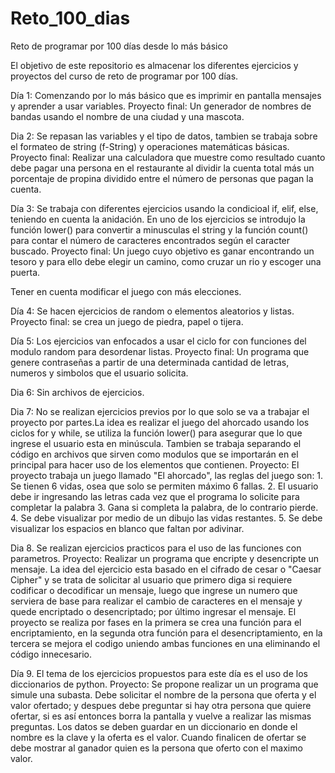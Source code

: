 # Reto_100_dias
Reto de programar por 100 días desde lo más básico

El objetivo de este repositorio es almacenar los diferentes ejercicios y proyectos del curso de reto de programar por 100 días.

Día 1:
Comenzando por lo más básico que es imprimir en pantalla mensajes y aprender a usar variables.
Proyecto final: Un generador de nombres de bandas usando el nombre de una ciudad y una mascota.

Dia 2:
Se repasan las variables y el tipo de datos, tambien se trabaja sobre el formateo de string (f-String) y operaciones matemáticas básicas.
Proyecto final: Realizar una calculadora que muestre como resultado cuanto debe pagar una persona en el restaurante al dividir la cuenta total más un porcentaje de propina dividido entre el número de personas que pagan la cuenta.

Día 3:
Se trabaja con diferentes ejercicios usando la condicioal if, elif, else, teniendo en cuenta la anidación. En uno de los ejercicios se introdujo la función lower() para convertir a minusculas el string y la función count() para contar el número de caracteres encontrados según el caracter buscado.
Proyecto final: Un juego cuyo objetivo es ganar encontrando un tesoro y para ello debe elegir un camino, como cruzar un rio y escoger una puerta.

Tener en cuenta modificar el juego con más elecciones.

Día 4:
Se hacen ejercicios de random o elementos aleatorios y listas. 
Proyecto final: se crea un juego de piedra, papel o tijera.

Día 5:
Los ejercicios van enfocados a usar el ciclo for con funciones del modulo random para desordenar listas.
Proyecto final: Un programa que genere contraseñas a partir de una determinada cantidad de letras, numeros y simbolos que el usuario solicita.

Dia 6: 
Sin archivos de ejercicios.

Dia 7: 
No se realizan ejercicios previos por lo que solo se va a trabajar el proyecto por partes.La idea es realizar el juego del ahorcado usando los ciclos for y while, se utiliza la función lower() para asegurar que lo que ingrese el usuario esta en minúscula. Tambien se trabaja separando el código en archivos que sirven como modulos que se importarán en el principal para hacer uso de los elementos que contienen. 
Proyecto: El proyecto trabaja un juego llamado "El ahorcado", las reglas del juego son:
    1. Se tienen 6 vidas, osea que solo se permiten máximo 6 fallas.
    2. El usuario debe ir ingresando las letras cada vez que el programa lo solicite para completar la palabra
    3. Gana si completa la palabra, de lo contrario pierde.
    4. Se debe visualizar por medio de un dibujo las vidas restantes.
    5. Se debe visualizar los espacios en blanco que faltan por adivinar.

Dia 8. Se realizan ejercicios practicos para el uso de las funciones con parametros. 
Proyecto: Realizar un programa que encripte y desencripte un mensaje. La idea del ejercicio esta basado en el cifrado de cesar o "Caesar Cipher" y se trata de solicitar al usuario que primero diga si requiere codificar o decodificar un mensaje, luego que ingrese un numero que serviera de base para realizar el cambio de caracteres en el mensaje y quede encriptado o desencriptado; por último ingresar el mensaje. El proyecto se realiza por fases en la primera se crea una función para el encriptamiento, en la segunda otra función para el desencriptamiento, en la tercera se mejora el codigo uniendo ambas funciones en una eliminando el código innecesario.

Día 9. El tema de los ejercicios propuestos para este día es el uso de los diccionarios de python.
Proyecto: Se propone realizar un un programa que simule una subasta. Debe solicitar el nombre de la persona que oferta y el valor ofertado; y despues debe preguntar si hay otra persona que quiere ofertar, si es así entonces borra la pantalla y vuelve a realizar las mismas preguntas. Los datos se deben guardar en un diccionario en donde el nombre es la clave y la oferta es el valor. Cuando finalicen de ofertar se debe mostrar al ganador quien es la persona que oferto con el maximo valor. 
